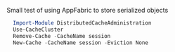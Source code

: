 ﻿Small test of using AppFabric to store serialized objects

```powershell
  Import-Module DistributedCacheAdministration
  Use-CacheCluster
  Remove-Cache -CacheName session
  New-Cache -CacheName session -Eviction None
```

